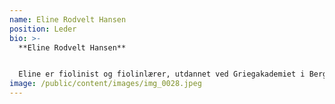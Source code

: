```yaml
---
name: Eline Rodvelt Hansen
position: Leder
bio: >-
  **Eline Rodvelt Hansen**


  Eline er fiolinist og fiolinlærer, utdannet ved Griegakademiet i Bergen. Opprinnelig kommer hun fra Sandnes i Rogaland. Hun har reist mye rundt i verden og spilt med musikere på flere kontinenter og i flere sjangre. I tillegg er hun en dedikert fiolinlærer. Med to fioliner dro hun til Madagaskar med et ønske om å starte en musikkskole for å hjelpe barn ut av fattigdom. I Antsirabe møtte hun sin ektemann, Dina, som også var musiker, og som bar på en lignende drøm. Sammen grunnla de MMF i 2021, og leder i dag arbeidet sammen. I tillegg jobber Eline som fiolinlærer ved musikkskolen, og følger opp ensembler og elever på flere instrumenter.
image: /public/content/images/img_0028.jpeg
---
```

